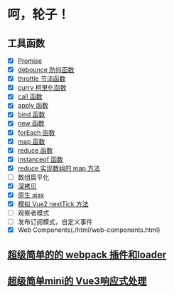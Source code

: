 # 呵，轮子！

## 工具函数

  - [x] [Promise](./utils/promise.js)
  - [x] [debounce 防抖函数](./utils/debounce.js)
  - [x] [throttle 节流函数](./utils/throttle.js)
  - [x] [curry 柯里化函数](./utils/curry.js)
  - [x] [call 函数](./utils/call.js)
  - [x] [apply 函数](./utils/apply.js)
  - [x] [bind 函数](./utils/bind.js)
  - [x] [new 函数](./utils/new.js)
  - [x] [forEach 函数](./utils/forEach.js)
  - [x] [map 函数](./utils/map.js)
  - [x] [reduce 函数](./utils/reduce.js)
  - [x] [instanceof 函数](./utils/instanceOf.js)
  - [x] [reduce 实现数组的 map 方法](./utils/reduceMap.js)
  - [ ] 数组扁平化
  - [x] [深拷贝](./utils/deepClone.js)
  - [x] [原生 ajax](./utils/ajax.js)
  - [x] [模拟 Vue2 nextTick 方法](./utils/nextTick.js)
  - [ ] 观察者模式
  - [ ] 发布订阅模式，自定义事件
  - [x] Web Components(./html/web-components.html)

## [超级简单的的 webpack 插件和loader](./webpack-plugins/REAEME.md)

## [超级简单mini的 Vue3响应式处理](./min-vue3/README.md)